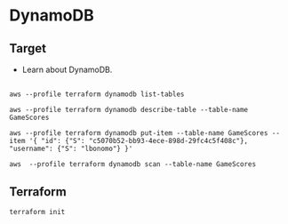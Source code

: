 # DynamoDB

## Target
 - Learn about DynamoDB.

## 

```
aws --profile terraform dynamodb list-tables
```

```
aws --profile terraform dynamodb describe-table --table-name GameScores
```

```
aws --profile terraform dynamodb put-item --table-name GameScores --item '{ "id": {"S": "c5070b52-bb93-4ece-898d-29fc4c5f408c"}, "username": {"S": "lbonomo"} }'
```

```
aws  --profile terraform dynamodb scan --table-name GameScores
```

## Terraform

`terraform init`

